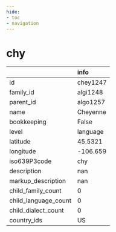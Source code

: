 ```yaml
---
hide:
- toc
- navigation
---
```

# chy
|                      | info     |
|:---------------------|:---------|
| id                   | chey1247 |
| family_id            | algi1248 |
| parent_id            | algo1257 |
| name                 | Cheyenne |
| bookkeeping          | False    |
| level                | language |
| latitude             | 45.5321  |
| longitude            | -106.659 |
| iso639P3code         | chy      |
| description          | nan      |
| markup_description   | nan      |
| child_family_count   | 0        |
| child_language_count | 0        |
| child_dialect_count  | 0        |
| country_ids          | US       |